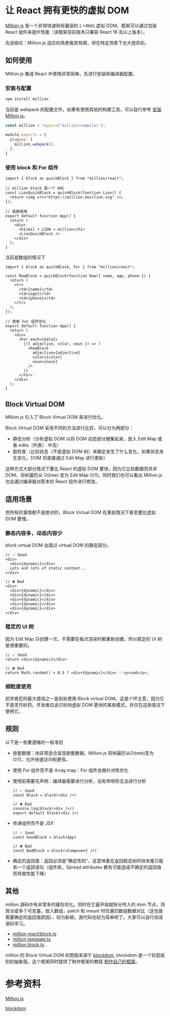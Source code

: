 # 让 React 拥有更快的虚拟 DOM

[Million.js](https://million.dev/) 是一个非常快速和轻量级的 ( <4kb) 虚拟 DOM。框架可以通过包装 React 组件来提升性能（该框架目前版本只兼容 React 18 及以上版本）。

先说结论：Million.js 适应的场景极其有限，但在特定场景下也大放异彩。

## 如何使用

Million.js 集成 React 中使用非常简单。先进行安装和编译器配置。

### 安装与配置

```bash
npm install million
```

当前是 webpack 的配置文件。如果有使用其他的构建工具，可以自行参考 [安装 Million.js](https://million.dev/docs/install)。

```js
const million = require('million/compiler');

module.exports = {
  plugins: [
    million.webpack(),
  ],
}
```

### 使用 block 和 For 组件

```tsx
import { block as quickBlock } from "million/react";

// million block 是一个 HOC
const LionQuickBlock = quickBlock(function Lion() {
  return <img src="https://million.dev/lion.svg" />;
});

// 直接使用
export default function App() {
  return (
    <div>
      <h1>mil + LION = million</h1>
      <LionQuickBlock />
    </div>
  );
}
```

当前是数组的情况下

```tsx
import { block as quickBlock, For } from "million/react";

const RowBlock = quickBlock(function Row({ name, age, phone }) {
  return (
    <tr>
      <td>{name}</td>
      <td>{age}</td>
      <td>{phone}</td>
    </tr>
  );
});

// 使用 For 组件优化
export default function App() {
  return (
    <div>
      <For each={data}>
        {({ adjective, color, noun }) => (
          <RowBlock 
            adjective={adjective}
            color={color} 
            noun={noun} 
          />
        )}
      </For>
    </div>
  );
}
```

## Block Virtual DOM

Million.js 引入了 Block Virtual DOM 来进行优化。

Block Virtual DOM 采用不同的方法进行比较，可以分为两部分：

- 静态分析（分析虚拟 DOM 以将 DOM 动态部分搜集起来，放入 Edit Map 或者 edits（列表） 中去）
- 脏检查（比较状态（不是虚拟 DOM 树）来确定发生了什么变化。如果状态发生变化，DOM 将直接通过 Edit Map 进行更新）

这种方式大部分情况下要比 React 的虚拟 DOM 要快，因为它比较数据而并非 DOM，将树遍历从 O(tree) 变为 Edit Map O(1)。同时我们也可以看出 Million.js 也会通过编译器对原本的 React 组件进行修改。

## 适用场景

但所有的事情都不是绝对的，Block Virtual DOM 在某些情况下甚至要比虚拟 DOM 要慢。

### 静态内容多，动态内容少

block virtual DOM 会跳过 virtual DOM 的静态部分。

```tsx
// ✅ Good
<div>
  <div>{dynamic}</div>
  Lots and lots of static content...
</div>

// ❌ Bad
<div>
  <div>{dynamic}</div>
  <div>{dynamic}</div>
  <div>{dynamic}</div>
  <div>{dynamic}</div>
  <div>{dynamic}</div>
</div>
```

### 稳定的 UI 树

因为 Edit Map 只创建一次，不需要在每次渲染时都重新创建。所以稳定的 UI 树是很重要的。

```tsx
// ✅ Good
return <div>{dynamic}</div>

// ❌ Bad
return Math.random() > 0.5 ? <div>{dynamic}</div> : <p>sad</p>;
```

### 细粒度使用

初学者犯的最大错误之一是到处使用 Block virtual DOM。这是个坏主意，因为它不是灵丹妙药。开发者应该识别块虚拟 DOM 更快的某些模式，并仅在这些情况下使用它。

## 规则
以下是一些要遵循的一般准则

- 嵌套数据：块非常适合呈现嵌套数据。Million.js 将树遍历从O(tree)变为O(1)，允许快速访问和更改。

- 使用 For 组件而不是 Array.map：For 组件会做针对性优化

- 使用前需要先声明：编译器需要进行分析，没有申明将无法进行分析
    ```tsx
    // ✅ Good
    const Block = block(<div />)

    // ❌ Bad
    console.log(block(<div />))
    export default block(<div />)
    ```

- 传递组件而不是 JSX
    ```tsx
    // ✅ Good
    const GoodBlock = block(App)

    // ❌ Bad
    const BadBlock = block(<Component />)
    ```

- 确定的返回值：返回必须是“确定性的”，这意味着在返回稳定树的块末尾只能有一个返回语句（组件库，Spread attributes 都有可能造成不确定的返回值而导致性能下降）

## 其他

million 源码中有非常多的缓存优化。同时在它最开始就拆分传入的 dom 节点，将其分成多个可变量，放入数组，patch 和 mount 时仅遍历数组数据对比（这也是需要确定的返回值原因），较为新颖。源代码也较为简单明了。大家可以自行阅读源码学习。
- [million react/block.ts](https://github.com/aidenybai/million/blob/main/packages/react/block.ts)
- [million template.ts](https://github.com/aidenybai/million/blob/main/packages/million/template.ts)
- [million block.ts](https://github.com/aidenybai/million/blob/main/packages/million/block.ts) .


million 的 Block Virtual DOM 的思路来源于 [blockdom](https://github.com/ged-odoo/blockdom), blockdom 是一个较低级别的抽象层。这个框架同时提供了制作框架的教程 [制作自己的框架](https://github.com/ged-odoo/blockdom/blob/main/doc/make_your_own_framework/readme.md)。


# 参考资料

[Million.js](https://million.dev/)

[blockdom](https://github.com/ged-odoo/blockdom)

